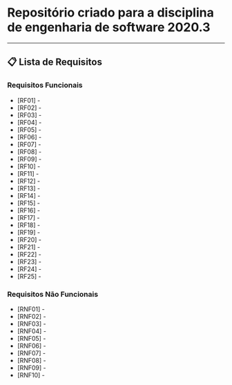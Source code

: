 # Repositório criado para a disciplina de engenharia de software 2020.3

---

## 📋 Lista de Requisitos

### Requisitos Funcionais
* [RF01] - 
* [RF02] - 
* [RF03] - 
* [RF04] - 
* [RF05] - 
* [RF06] - 
* [RF07] - 
* [RF08] - 
* [RF09] - 
* [RF10] - 
* [RF11] - 
* [RF12] - 
* [RF13] - 
* [RF14] - 
* [RF15] - 
* [RF16] - 
* [RF17] - 
* [RF18] - 
* [RF19] - 
* [RF20] - 
* [RF21] - 
* [RF22] - 
* [RF23] - 
* [RF24] - 
* [RF25] - 

### Requisitos Não Funcionais
* [RNF01] - 
* [RNF02] - 
* [RNF03] - 
* [RNF04] - 
* [RNF05] - 
* [RNF06] - 
* [RNF07] - 
* [RNF08] - 
* [RNF09] - 
* [RNF10] - 
